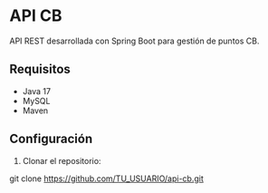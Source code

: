 # API CB

API REST desarrollada con Spring Boot para gestión de puntos CB.

## Requisitos

- Java 17
- MySQL
- Maven

## Configuración

1. Clonar el repositorio: 

git clone https://github.com/TU_USUARIO/api-cb.git